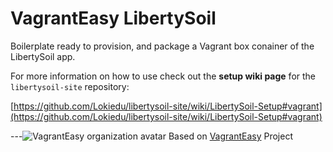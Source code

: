 # VagrantEasy LibertySoil
Boilerplate ready to provision, and package a Vagrant box conainer of the LibertySoil app.

For more information on how to use check out the **setup wiki page** for the `libertysoil-site` repository:

[https://github.com/Lokiedu/libertysoil-site/wiki/LibertySoil-Setup#vagrant](https://github.com/Lokiedu/libertysoil-site/wiki/LibertySoil-Setup#vagrant)

---![VagrantEasy organization avatar](https://avatars2.githubusercontent.com/u/11607029?v=3&s=200)
Based on [VagrantEasy](https://github.com/vagrant-easy) Project
